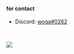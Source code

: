 <h4 align="left">for contact</h4>

- Discord: [woga#0262](https://discord.com/users/718789005608484885)

<br/>

![](https://komarev.com/ghpvc/?username=kxfkasa&color=ff6969)
